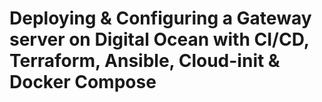 # Deploying & Configuring a Gateway server on Digital Ocean with CI/CD, Terraform, Ansible, Cloud-init & Docker Compose